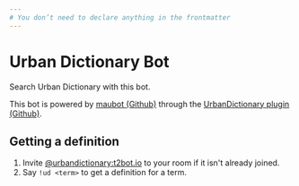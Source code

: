 ```yaml
---
# You don’t need to declare anything in the frontmatter
---
```


# Urban Dictionary Bot

Search Urban Dictionary with this bot.

This bot is powered by [maubot (Github)](https://github.com/maubot/maubot) through the [UrbanDictionary plugin (Github)](https://github.com/dvdgsng/UrbanMaubot).


## Getting a definition

1. Invite [@urbandictionary:t2bot.io](https://matrix.to/#/@urbandictionary:t2bot.io) to your room if it isn't already joined.
2. Say `!ud <term>` to get a definition for a term.
